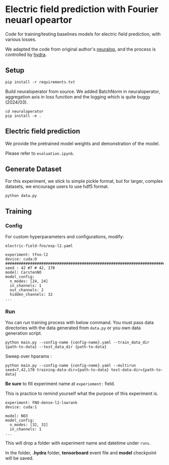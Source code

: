 # Electric field prediction with Fourier neuarl opeartor

Code for training/testing baselines models for electric field prediction, with various losses.

We adapted the code from original author's [neuralop](https://github.com/neuraloperator/neuraloperator), and the process is controlled by [hydra](https://hydra.cc/docs/intro/).

## Setup
```
pip install -r requirements.txt
```

Build neuraloperator from source.
We added BatchNorm in neuraloperator, aggregation axis in loss function and the logging which is quite buggy (2024/03).
```
cd neuraloperator
pip install -e .
```

## Electric field prediction
We provide the pretrained model weights and demonstration of the model.

Please refer to `evaluation.ipynb`.

## Generate Dataset
For this experiment, we stick to simple pickle format, but for larger, complex datasets, we encourage users to use hdf5 format.
```
python data.py
```
## Training
### Config
For custom hyperparameters and configurations, modify:

`electric-field-fno/exp-l2.yaml`

```
experiment: tfno-l2
device: cuda:0
################################################################################
seed : 42 #7 # 42, 170
model: CarstenNO
model_config:
  n_modes: [24, 24]
  in_channels: 1
  out_channels: 2
  hidden_channels: 32
...
```

### Run
You can run training process with below command. You must pass data directories with the data generated from `data.py` or you own data generation script.
```
python main.py --config-name {config-name}.yaml --train_data_dir {path-to-data} --test_data_dir {path-to-data}
```
Sweep over hparams :
```
python main.py --config-name {config-name}.yaml --multirun seed=7,42,170 training-data-dir={path-to-data} test-data-dir={path-to-data}
```

**Be sure** to fill experiment name at `experiement:` field.

This is practice to remind yourself what the purpose of this experiment is.
```
experiment: FNO-dense-l2-lowrank
device: cuda:1

model: NO3
model_config:
  n_modes: [32, 32]
  in_channels: 1
...
```
This will drop a folder with experiment name and datetime under `runs`.

In the folder, **.hydra** folder, **tensorboard** event file and **model** checkpoint will be saved.